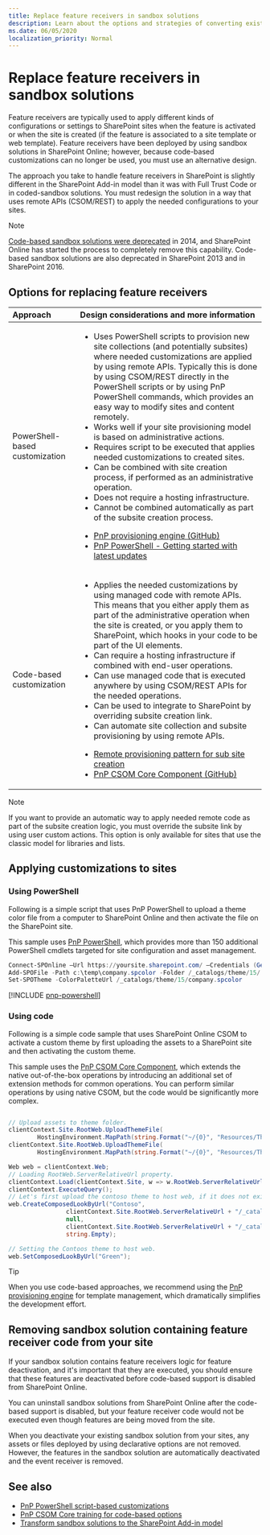 ```yaml
---
title: Replace feature receivers in sandbox solutions
description: Learn about the options and strategies of converting existing functionality to the SharePoint Add-in model or alternative solutions.
ms.date: 06/05/2020
localization_priority: Normal
---
```


# Replace feature receivers in sandbox solutions 

Feature receivers are typically used to apply different kinds of configurations or settings to SharePoint sites when the feature is activated or when the site is created (if the feature is associated to a site template or web template). Feature receivers have been deployed by using sandbox solutions in SharePoint Online; however, because code-based customizations can no longer be used, you must use an alternative design. 

The approach you take to handle feature receivers in SharePoint is slightly different in the SharePoint Add-in model than it was with Full Trust Code or in coded-sandbox solutions. You must redesign the solution in a way that uses remote APIs (CSOM/REST) to apply the needed configurations to your sites. 

> [!NOTE] 
> [Code-based sandbox solutions were deprecated](https://blogs.msdn.microsoft.com/sharepointdev/2014/01/14/deprecation-of-custom-code-in-sandboxed-solutions/) in 2014, and SharePoint Online has started the process to completely remove this capability. Code-based sandbox solutions are also deprecated in SharePoint 2013 and in SharePoint 2016.

## Options for replacing feature receivers

|Approach|Design considerations and more information|
|:-----|:-----|
|PowerShell-based customization|<ul><li>Uses PowerShell scripts to provision new site collections (and potentially subsites) where needed customizations are applied by using remote APIs. Typically this is done by using CSOM/REST directly in the PowerShell scripts or by using PnP PowerShell commands, which provides an easy way to modify sites and content remotely.</li><li>Works well if your site provisioning model is based on administrative actions.</li><li>Requires script to be executed that applies needed customizations to created sites.</li><li>Can be combined with site creation process, if performed as an administrative operation.</li><li>Does not require a hosting infrastructure.</li><li>Cannot be combined automatically as part of the subsite creation process.</li></ul><ul><li>[PnP provisioning engine (GitHub)](https://github.com/SharePoint/PnP-PowerShell)</li><li>[PnP PowerShell - Getting started with latest updates](https://developer.microsoft.com/en-us/office/blogs//pnp-powershell-getting-started-with-latest-updates)</li></ul>|
|Code-based customization|<ul><li>Applies the needed customizations by using managed code with remote APIs. This means that you either apply them as part of the administrative operation when the site is created, or you apply them to SharePoint, which hooks in your code to be part of the UI elements.</li><li>Can require a hosting infrastructure if combined with end-user operations.</li><li>Can use managed code that is executed anywhere by using CSOM/REST APIs for the needed operations.</li><li>Can be used to integrate to SharePoint by overriding subsite creation link.</li><li>Can automate site collection and subsite provisioning by using remote APIs.</li></ul><ul><li>[Remote provisioning pattern for sub site creation](https://channel9.msdn.com/blogs/OfficeDevPnP/Using-remote-provisioning-pattern-for-sub-site-creation)</li><li>[PnP CSOM Core Component (GitHub)](https://github.com/SharePoint/PnP-sites-core)</li></ul>|

> [!NOTE] 
> If you want to provide an automatic way to apply needed remote code as part of the subsite creation logic, you must override the subsite link by using user custom actions. This option is only available for sites that use the classic model for libraries and lists. 

## Applying customizations to sites

### Using PowerShell

Following is a simple script that uses PnP PowerShell to upload a theme color file from a computer to SharePoint Online and then activate the file on the SharePoint site. 

This sample uses [PnP PowerShell](https://github.com/SharePoint/PnP-PowerShell), which provides more than 150 additional PowerShell cmdlets targeted for site configuration and asset management. 

```powershell 
Connect-SPOnline –Url https://yoursite.sharepoint.com/ –Credentials (Get-Credential)
Add-SPOFile -Path c:\temp\company.spcolor -Folder /_catalogs/theme/15/
Set-SPOTheme -ColorPaletteUrl /_catalogs/theme/15/company.spcolor
```

[!INCLUDE [pnp-powershell](../../includes/snippets/open-source/pnp-powershell.md)]

### Using code

Following is a simple code sample that uses SharePoint Online CSOM to activate a custom theme by first uploading the assets to a SharePoint site and then activating the custom theme. 

This sample uses the [PnP CSOM Core Component](https://github.com/SharePoint/PnP-sites-core), which extends the native out-of-the-box operations by introducing an additional set of extension methods for common operations. You can perform similar operations by using native CSOM, but the code would be significantly more complex.

```csharp

// Upload assets to theme folder.
clientContext.Site.RootWeb.UploadThemeFile(
        HostingEnvironment.MapPath(string.Format("~/{0}", "Resources/Themes/SPC/SPCTheme.spcolor")));
clientContext.Site.RootWeb.UploadThemeFile(
        HostingEnvironment.MapPath(string.Format("~/{0}", "Resources/Themes/SPC/SPCbg.jpg")));

Web web = clientContext.Web;
// Loading RootWeb.ServerRelativeUrl property.
clientContext.Load(clientContext.Site, w => w.RootWeb.ServerRelativeUrl); 
clientContext.ExecuteQuery();
// Let's first upload the contoso theme to host web, if it does not exist there.
web.CreateComposedLookByUrl("Contoso",
                clientContext.Site.RootWeb.ServerRelativeUrl + "/_catalogs/theme/15/SPCTheme.spcolor",
                null,
                clientContext.Site.RootWeb.ServerRelativeUrl + "/_catalogs/theme/15/SPCbg.jpg",
                string.Empty);

// Setting the Contoos theme to host web.
web.SetComposedLookByUrl("Green");

```

> [!TIP] 
> When you use code-based approaches, we recommend using the [PnP provisioning engine](https://developer.microsoft.com/office/blogs/sharepoint-pnp-remote-provisioning-engine-august-2016) for template management, which dramatically simplifies the development effort. 

## Removing sandbox solution containing feature receiver code from your site

If your sandbox solution contains feature receivers logic for feature deactivation, and it's important that they are executed, you should ensure that these features are deactivated before code-based support is disabled from SharePoint Online. 

You can uninstall sandbox solutions from SharePoint Online after the code-based support is disabled, but your feature receiver code would not be executed even though features are being moved from the site. 

When you deactivate your existing sandbox solution from your sites, any assets or files deployed by using declarative options are not removed. However, the features in the sandbox solution are automatically deactivated and the event receiver is removed.


## See also

- [PnP PowerShell script-based customizations](https://github.com/SharePoint/PnP-PowerShell/blob/master/README.md)
- [PnP CSOM Core training for code-based options](https://blogs.msdn.microsoft.com/vesku/2016/04/12/office-dev-pnp-core-componenttraining-package/)
- [Transform sandbox solutions to the SharePoint Add-in model](sandbox-solution-transformation-guidance.md)
